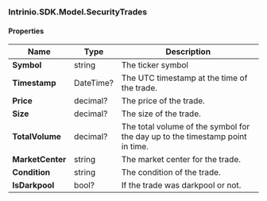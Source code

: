 [//]: # (CLASS:Intrinio.SDK.Model.SecurityTrades)

[//]: # (KIND:object)

### Intrinio.SDK.Model.SecurityTrades
#### Properties

[//]: # (START_DEFINITION)

Name | Type | Description
------------ | ------------- | -------------
**Symbol** | string | The ticker symbol &nbsp;
**Timestamp** | DateTime? | The UTC timestamp at the time of the trade. &nbsp;
**Price** | decimal? | The price of the trade. &nbsp;
**Size** | decimal? | The size of the trade. &nbsp;
**TotalVolume** | decimal? | The total volume of the symbol for the day up to the timestamp point in time. &nbsp;
**MarketCenter** | string | The market center for the trade. &nbsp;
**Condition** | string | The condition of the trade. &nbsp;
**IsDarkpool** | bool? | If the trade was darkpool or not. &nbsp;

[//]: # (END_DEFINITION)


